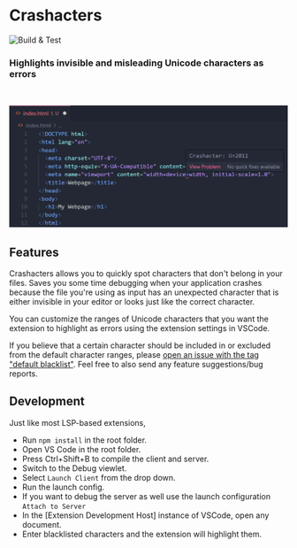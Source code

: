# Crashacters
![Build & Test](https://github.com/davidreis97/Crashacters/actions/workflows/main.yml/badge.svg)

### Highlights invisible and misleading Unicode characters as errors
<br/>

![Example](assets/screenshots/misleadinghyphen1.png)

## Features

Crashacters allows you to quickly spot characters that don't belong in your files. Saves you some time debugging when your application crashes because the file you're using as input has an unexpected character that is either invisible in your editor or looks just like the correct character.

You can customize the ranges of Unicode characters that you want the extension to highlight as errors using the extension settings in VSCode. 

If you believe that a certain character should be included in or excluded from the default character ranges, please [open an issue with the tag "default blacklist"](https://github.com/davidreis97/Crashacters/issues/new). Feel free to also send any feature suggestions/bug reports.

## Development

Just like most LSP-based extensions,

- Run `npm install` in the root folder.
- Open VS Code in the root folder.
- Press Ctrl+Shift+B to compile the client and server.
- Switch to the Debug viewlet.
- Select `Launch Client` from the drop down.
- Run the launch config.
- If you want to debug the server as well use the launch configuration `Attach to Server`
- In the [Extension Development Host] instance of VSCode, open any document.
- Enter blacklisted characters and the extension will highlight them.
